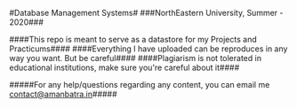 #Database Management Systems#
###NorthEastern University, Summer - 2020###

####This repo is meant to serve as a datastore for my Projects and Practicums####
####Everything I have uploaded can be reproduces in any way you want. But be careful####
####Plagiarism is not tolerated in educational institutions, make sure you're careful about it####

#####For any help/questions regarding any content, you can email me contact@amanbatra.in#####
